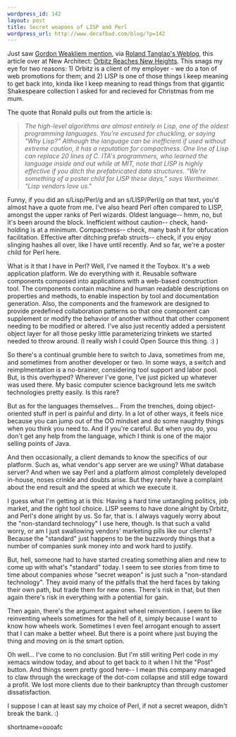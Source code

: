 ```yaml
--- 
wordpress_id: 142
layout: post
title: Secret weapons of LISP and Perl
wordpress_url: http://www.decafbad.com/blog/?p=142
---
```

<p>Just saw <a href="http://radio.weblogs.com/0106046/2002/05/24.html#a48">Gordon Weakliem mention</a>, via <a href="http://www.rolandtanglao.com/2002/05/21.html#a1965">Roland Tanglao's Weblog</a>, this article over at New Architect: <a href="http://www.newarchitectmag.com/documents/s=2286/new1015626014044/">Orbitz Reaches New Heights</a>.  This snags my eye for two reasons: 1) Orbitz is a client of my employer - we do a ton of web promotions for them; and 2) LISP is one of those things I keep meaning to get back into, kinda like I keep meaning to read things from that gigantic Shakespeare collection I asked for and recieved for Christmas from me mum.</p>
<p>The quote that Ronald pulls out from the article is:<blockquote><i>The high-level algorithms are almost entirely in Lisp, one of the oldest programming languages. You're excused for chuckling, or saying "Why Lisp?" Although the language can be inefficient if used without extreme caution, it has a reputation for compactness. One line of Lisp can replace 20 lines of C. ITA's programmers, who learned the language inside and out while at MIT, note that LISP is highly effective if you ditch the prefabricated data structures. "We're something of a poster child for LISP these days," says Wertheimer. "Lisp vendors love us."</i></blockquote>Funny, if you did an s/Lisp/Perl/g and an s/LISP/Perl/g on that text, you'd almost have a quote from me.  I've also heard Perl often compared to LISP, amongst the upper ranks of Perl wizards.  Oldest language-- hmm, no, but it's been around the block.  Inefficient without caution-- check, hand-holding is at a minimum.  Compactness-- check, many bash it for obfucation facilitation.  Effective after ditching prefab structs-- check, if you enjoy slinging hashes all over, like I have until recently.  And so far, we're a poster child for Perl here.</p>
<p>What is it that I have in Perl?  Well, I've named it the Toybox.  It's a web application platform.  We do everything with it.  Reusable software components composed into applications with a web-based construction tool.  The components contain machine and human readable descriptions on properties and methods, to enable inspection by tool and documentation generation.  Also, the components and the framework are designed to provide predefined collaboration patterns so that one component can supplement or modify the behavior of another without that other component needing to be modified or altered.  I've also just recently added a persistent object layer for all those pesky little parameterizing trinkets we started needed to throw around.  (I really wish I could Open Source this thing. :) )</p>
<p>So there's a continual grumble here to switch to Java, sometimes from me, and sometimes from another developer or two.  In some ways, a switch and reimplmentation is a no-brainer, considering tool support and labor pool.  But, is this overhyped?  Wherever I've gone, I've just picked up whatever was used there.  My basic computer science background lets me switch technologies pretty easily.  Is this rare?</p>
<p>But as for the languages themselves... From the trenches, doing object-oriented stuff in perl is painful and dirty.  In a lot of other ways, it feels nice because you can jump out of the OO mindset and do some naughty things when you think you need to.  And if you're careful.  But when you do, you don't get any help from the language, which I think is one of the major selling points of Java.</p>
<p>And then occasionally, a client demands to know the specifics of our platform.  Such as, what vendor's app server are we using?  What database server?  And when we say Perl and a platform almost completely developed in-house, noses crinkle and doubts arise.  But they rarely have a complaint about the end result and the speed at which we execute it.</p>
<p>I guess what I'm getting at is this:  Having a hard time untangling politics, job market, and the right tool choice.  LISP seems to have done alright by Orbitz, and Perl's done alright by us.  So far, that is.  I always vaguely worry about the "non-standard technology" I use here, though.  Is that such a valid worry, or am I just swallowing vendors' marketing pills like our clients?  Because the "standard" just happens to be the buzzwordy things that a number of companies sunk money into and work hard to justify.</p>
<p>But, hell, someone had to have started creating something alien and new to come up with what's "standard" today.  I seem to see stories from time to time about companies whose "secret weapon" is just such a "non-standard technology".  They avoid many of the pitfalls that the herd faces by taking their own path, but trade them for new ones.  There's risk in that, but then again there's risk in everything with a potential for gain.</p>
<p>Then again, there's the argument against wheel reinvention.  I seem to like reinventing wheels sometimes for the hell of it, simply because I want to know how wheels work.  Sometimes I even feel arrogant enough to assert that I can make a better wheel.  But there is a point where just buying the thing and moving on is the smart option.</p>
<p>Oh well...  I've come to no conclusion.  But I'm still writing Perl code in my xemacs window today, and about to get back to it when I hit the "Post" button.  And things seem pretty good here-- I mean this company managed to claw through the wreckage of the dot-com collapse and still edge toward a profit.  We lost more clients due to their bankruptcy than through customer dissatisfaction. </p>
<p>I suppose I can at least say my choice of Perl, if not a secret weapon, didn't break the bank.  :)</p>
<!--more-->
shortname=oooafc
